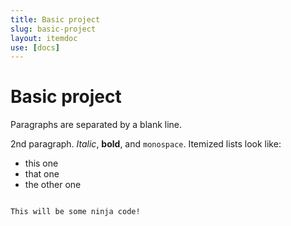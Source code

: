 ```yaml
---
title: Basic project
slug: basic-project
layout: itemdoc
use: [docs]
---
```


Basic project
============

Paragraphs are separated by a blank line.

2nd paragraph. *Italic*, **bold**, and `monospace`. Itemized lists
look like:

  * this one
  * that one
  * the other one

<pre><code>
This will be some ninja code!
</code></pre>
